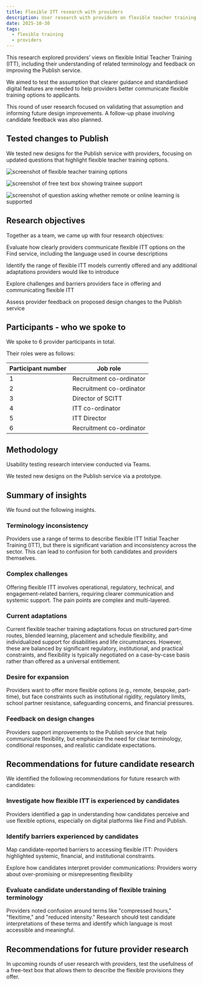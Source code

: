 ```yaml
---
title: Flexible ITT research with providers
description: User research with providers on flexible teacher training
date: 2025-10-30
tags:
  - flexible training
  - providers
---
```


This research explored providers’ views on flexible Initial Teacher Training (ITT), including their understanding of related terminology and feedback on improving the Publish service.

We aimed to test the assumption that clearer guidance and standardised digital features are needed to help providers better communicate flexible training options to applicants.

This round of user research focused on validating that assumption and informing future design improvements. A follow-up phase involving candidate feedback was also planned.

## Tested changes to Publish

We tested new designs for the Publish service with providers, focusing on updated questions that highlight flexible teacher training options.

![screenshot of flexible teacher training options](study_pattern.png "Screenshot showing whether flexible hours are offered")

![screenshot of free text box showing trainee support](support_trainees.png)

![screenshot of question asking whether remote or online learning is supported](online_learning.png)

## Research objectives

Together as a team, we came up with four research objectives:

Evaluate how clearly providers communicate flexible ITT options on the Find service, including the language used in course descriptions

Identify the range of flexible ITT models currently offered and any additional adaptations providers would like to introduce

Explore challenges and barriers providers face in offering and communicating flexible ITT

Assess provider feedback on proposed design changes to the Publish service

## Participants - who we spoke to

We spoke to 6 provider participants in total.

Their roles were as follows:

| Participant number | Job role |
| --- | --- |
| 1 | Recruitment co-ordinator |
| 2 | Recruitment co-ordinator |
| 3 | Director of SCITT |
| 4 | ITT co-ordinator |
| 5 | ITT Director |
| 6 | Recruitment co-ordinator|

## Methodology

Usability testing research interview conducted via Teams.

We tested new designs on the Publish service via a prototype.

## Summary of insights

We found out the following insights.

### Terminology inconsistency

Providers use a range of terms to describe flexible ITT  Initial Teacher Training (ITT), but there is significant variation and inconsistency across the sector. This can lead to confusion for both candidates and providers themselves.

### Complex challenges

Offering flexible ITT involves operational, regulatory, technical, and engagement-related barriers, requiring clearer communication and systemic support. The pain points are complex and multi-layered. ​

### Current adaptations

Current flexible teacher training adaptations focus on structured part-time routes, blended learning, placement and schedule flexibility, and individualized support for disabilities and life circumstances. However, these are balanced by significant regulatory, institutional, and practical constraints, and flexibility is typically negotiated on a case-by-case basis rather than offered as a universal entitlement.​

### Desire for expansion

Providers want to offer more flexible options (e.g., remote, bespoke, part-time), but face constraints such as institutional rigidity, regulatory limits, school partner resistance, safeguarding concerns, and financial pressures.

### Feedback on design changes

Providers support improvements to the Publish service that help communicate flexibility, but emphasize the need for clear terminology, conditional responses, and realistic candidate expectations.

## Recommendations for future candidate research

We identified the following recommendations for future research with candidates:

### Investigate how flexible ITT is experienced by candidates​

​Providers identified a gap in understanding how candidates perceive and use flexible options, especially on digital platforms like Find and Publish.​

### Identify barriers experienced by candidates ​

​Map candidate-reported barriers to accessing flexible ITT: Providers highlighted systemic, financial, and institutional constraints. ​

Explore how candidates interpret provider communications: Providers worry about over-promising or misrepresenting flexibility​

### Evaluate candidate understanding of flexible training terminology​

​Providers noted confusion around terms like "compressed hours," "flexitime," and "reduced intensity." Research should test candidate interpretations of these terms and identify which language is most accessible and meaningful.

## Recommendations for future provider research

In upcoming rounds of user research with providers, test the usefulness of a free-text box that allows them to describe the flexible provisions they offer.
